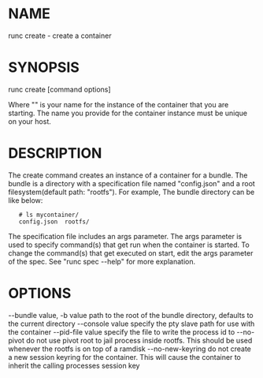 # NAME
   runc create - create a container

# SYNOPSIS
   runc create [command options] <container-id>

Where "<container-id>" is your name for the instance of the container that you
are starting. The name you provide for the container instance must be unique on
your host.

# DESCRIPTION
   The create command creates an instance of a container for a bundle. The bundle
is a directory with a specification file named "config.json" and a root
filesystem(default path: "rootfs"). For example, The bundle directory can be like below:

       # ls mycontainer/
       config.json  rootfs/

The specification file includes an args parameter. The args parameter is used
to specify command(s) that get run when the container is started. To change the
command(s) that get executed on start, edit the args parameter of the spec. See
"runc spec --help" for more explanation.

# OPTIONS
   --bundle value, -b value  path to the root of the bundle directory, defaults to the current directory
   --console value           specify the pty slave path for use with the container
   --pid-file value          specify the file to write the process id to
   --no-pivot                do not use pivot root to jail process inside rootfs.  This should be used whenever the rootfs is on top of a ramdisk
   --no-new-keyring          do not create a new session keyring for the container.  This will cause the container to inherit the calling processes session key
